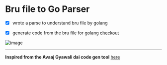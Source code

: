 # Bru file to Go Parser

- [x] wrote a parse to understand bru file by golang
- [x] generate code from the bru file for golang [checkout](https://github.com/mukezhz/geng)


![image](https://github.com/mukezhz/bru-go/assets/43813670/98682e08-d27d-4a49-876f-574c406f84dc)


---
**Inspired from the Avaaj Gyawali dai code gen tool** [here](https://www.linkedin.com/posts/aawaz_codegeneration-developertools-productivityhack-activity-7195537342747611136-fKxX?utm_source=share&utm_medium=member_desktop)

